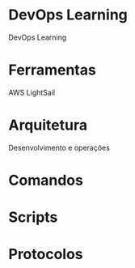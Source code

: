 # DevOps Learning
DevOps Learning

# Ferramentas

AWS LightSail

# Arquitetura
Desenvolvimento e operações

# Comandos

# Scripts

# Protocolos
